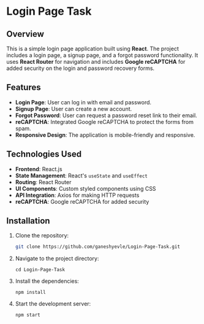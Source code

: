 # Login Page Task

## Overview

This is a simple login page application built using **React**. The project includes a login page, a signup page, and a forgot password functionality. It uses **React Router** for navigation and includes **Google reCAPTCHA** for added security on the login and password recovery forms.

## Features

- **Login Page**: User can log in with email and password.
- **Signup Page**: User can create a new account.
- **Forgot Password**: User can request a password reset link to their email.
- **reCAPTCHA**: Integrated Google reCAPTCHA to protect the forms from spam.
- **Responsive Design**: The application is mobile-friendly and responsive.

## Technologies Used

- **Frontend**: React.js
- **State Management**: React's `useState` and `useEffect`
- **Routing**: React Router
- **UI Components**: Custom styled components using CSS
- **API Integration**: Axios for making HTTP requests
- **reCAPTCHA**: Google reCAPTCHA for added security

## Installation

1. Clone the repository:
   ```bash
   git clone https://github.com/ganeshyevle/Login-Page-Task.git

2. Navigate to the project directory:
   ```
   cd Login-Page-Task
3. Install the dependencies:
   ```
   npm install
4. Start the development server:
   ```
   npm start
